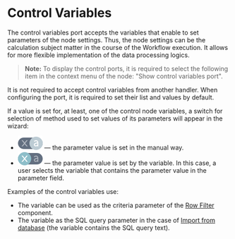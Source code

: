 # Control Variables

The control variables port accepts the variables that enable to set parameters of the node settings. Thus, the node settings can be the calculation subject matter in the course of the Workflow execution. It allows for more flexible implementation of the data processing logics.

> **Note:** To display the control ports, it is required to select the following item in the context menu of the node: "Show control variables port".

It is not required to accept control variables from another handler. When configuring the port, it is required to set their list and values by default.

If a value is set for, at least, one of the control node variables, a switch for selection of method used to set values of its parameters will appear in the wizard:

* ![](../../images/icons/propedit/value_default.svg) — the parameter value is set in the manual way.
* ![](../../images/icons/propedit/variable_default.svg) — the parameter value is set by the variable. In this case, a user selects the variable that contains the parameter value in the parameter field.

Examples of the control variables use:

* The variable can be used as the criteria parameter of the [Row Filter](../../processors/transformation/row-filter/README.md) component.
* The variable as the SQL query parameter in the case of [Import from database](../../integration/import/database.md) (the variable contains the SQL query text).
